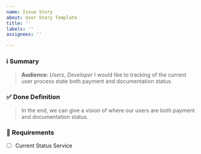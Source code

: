 ```yaml
---
name: Issue Story
about: User Story Template
title: ''
labels: ''
assignees: ''

---
```


### ℹ️ Summary
> **Audience:** _Users_, _Developer_
> I would like to tracking of the current user process state both payment and documentation status.

### ✅ Done Definition
> In the end, we can give a vision of where our users are both payment and documentation status.

### 📌 Requirements
- [ ] Current Status Service